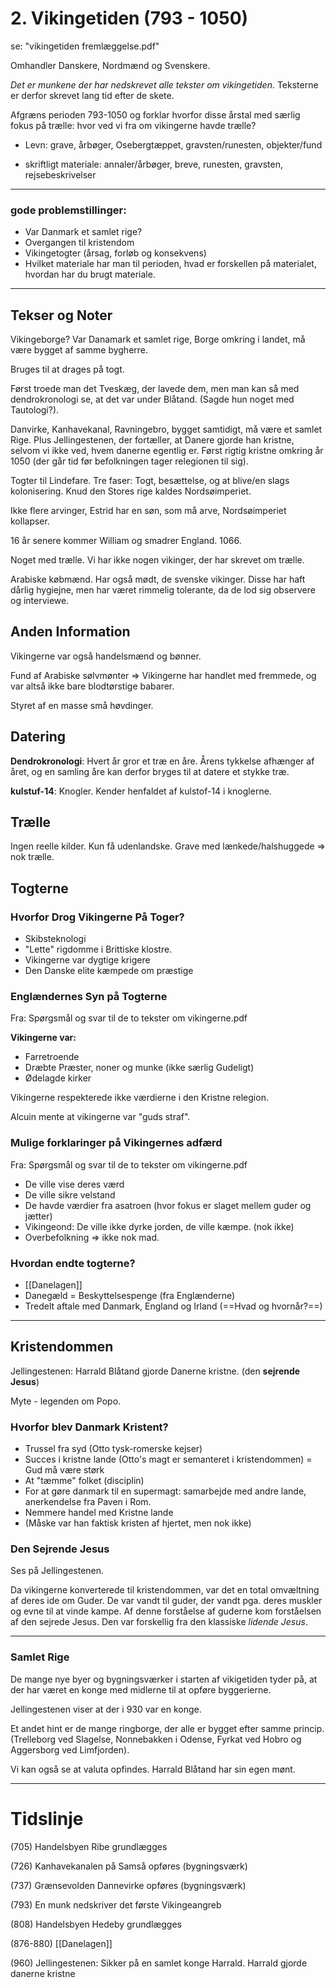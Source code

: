 # 2. Vikingetiden (793 - 1050)
se: "vikingetiden fremlæggelse.pdf"

Omhandler Danskere, Nordmænd og Svenskere.

*Det er munkene der har nedskrevet alle tekster om vikingetiden*. Teksterne er derfor skrevet lang tid efter de skete.

Afgræns perioden 793-1050 og forklar hvorfor disse årstal med særlig fokus på trælle: hvor ved vi fra om vikingerne havde trælle?

-   Levn: grave, årbøger, Osebergtæppet, gravsten/runesten, objekter/fund

-   skriftligt materiale: annaler/årbøger, breve, runesten, gravsten, rejsebeskrivelser

---

### gode problemstillinger:
- Var Danmark et samlet rige?
- Overgangen til kristendom
- Vikingetogter (årsag, forløb og konsekvens)
- Hvilket materiale har man til perioden, hvad er forskellen på materialet, hvordan har du brugt materiale.

---

## Tekser og Noter

Vikingeborge? Var Danamark et samlet rige, Borge omkring i landet, må være bygget af samme bygherre.

Bruges til at drages på togt.

Først troede man det Tveskæg, der lavede dem, men man kan så med
dendrokronologi se, at det var under Blåtand. (Sagde hun noget med
Tautologi?).

Danvirke, Kanhavekanal, Ravningebro, bygget samtidigt, må være et samlet Rige. Plus Jellingestenen, der fortæller, at Danere gjorde han kristne, selvom vi ikke ved, hvem danerne egentlig er. Først rigtig kristne omkring år 1050 (der går tid før befolkningen tager relegionen til sig).

Togter til Lindefare. Tre faser: Togt, besættelse, og at blive/en slags
kolonisering. Knud den Stores rige kaldes Nordsøimperiet.

Ikke flere arvinger, Estrid har en søn, som må arve, Nordsøimperiet
kollapser.

16 år senere kommer William og smadrer England. 1066.

Noget med trælle. Vi har ikke nogen vikinger, der har skrevet om trælle.

Arabiske købmænd. Har også mødt, de svenske vikinger. Disse har haft
dårlig hygiejne, men har været rimmelig tolerante, da de lod sig
observere og interviewe.

## Anden Information
Vikingerne var også handelsmænd og bønner.

Fund af Arabiske sølvmønter => Vikingerne har handlet med fremmede, og var altså ikke bare blodtørstige babarer.

Styret af en masse små høvdinger.

## Datering
**Dendrokronologi**: Hvert år gror et træ en åre. Årens tykkelse afhænger af året, og en samling åre kan derfor bryges til at datere et stykke træ.

**kulstuf-14**: Knogler. Kender henfaldet af kulstof-14 i knoglerne.

## Trælle
Ingen reelle kilder. Kun få udenlandske. Grave med lænkede/halshuggede => nok trælle.

## Togterne

### Hvorfor Drog Vikingerne På Toger?
- Skibsteknologi
- "Lette" rigdomme i Brittiske klostre.
- Vikingerne var dygtige krigere
- Den Danske elite kæmpede om præstige

### Englændernes Syn på Togterne
Fra: Spørgsmål og svar til de to tekster om vikingerne.pdf

**Vikingerne var:**
- Farretroende
- Dræbte Præster, noner og munke (ikke særlig Gudeligt)
- Ødelagde kirker

Vikingerne respekterede ikke værdierne i den Kristne relegion.

Alcuin mente at vikingerne var "guds straf".


### Mulige forklaringer på Vikingernes adfærd
Fra: Spørgsmål og svar til de to tekster om vikingerne.pdf
- De ville vise deres værd
- De ville sikre velstand
- De havde værdier fra asatroen (hvor fokus er slaget mellem guder og jætter)
- Vikingeond: De ville ikke dyrke jorden, de ville kæmpe. (nok ikke)
- Overbefolkning => ikke nok mad.

### Hvordan endte togterne?
- [[Danelagen]]
- Danegæld  = Beskyttelsespenge (fra Englænderne)
- Tredelt aftale med Danmark, England og Irland (==Hvad og hvornår?==)

---

## Kristendommen

Jellingestenen: Harrald Blåtand gjorde Danerne kristne. (den **sejrende Jesus**)

Myte - legenden om Popo.

### Hvorfor blev Danmark Kristent?
- Trussel fra syd (Otto tysk-romerske kejser)
- Succes i kristne lande (Otto's magt er semanteret i kristendommen) = Gud må være størk
- At "tæmme" folket (disciplin) 
- For at gøre danmark til en supermagt: samarbejde med andre lande, anerkendelse fra Paven i Rom.
- Nemmere handel med Kristne lande
- (Måske var han faktisk kristen af hjertet, men nok ikke)

### Den Sejrende Jesus
Ses på Jellingestenen.

Da vikingerne konverterede til kristendommen, var det en total omvæltning af deres ide om Guder. De var vandt til guder, der vandt pga. deres muskler og evne til at vinde kampe. Af denne forståelse af guderne kom forståelsen af den sejrede Jesus. Den var forskellig fra den klassiske *lidende Jesus*.


---

### Samlet Rige
De mange nye byer og bygningsværker i starten af vikigetiden tyder på, at der har været en konge med midlerne til at opføre byggerierne.

Jellingestenen viser at der i 930 var en konge.

Et andet hint er de mange ringborge, der alle er bygget efter samme princip. (Trelleborg ved Slagelse, Nonnebakken i Odense, Fyrkat ved Hobro og Aggersborg ved Limfjorden).

Vi kan også se at valuta opfindes. Harrald Blåtand har sin egen mønt.

---

# Tidslinje

(705) Handelsbyen Ribe grundlægges

(726) Kanhavekanalen på Samså opføres (bygningsværk)

(737) Grænsevolden Dannevirke opføres (bygningsværk)

(793) En munk nedskriver det første Vikingeangreb

(808) Handelsbyen Hedeby grundlægges

(876-880) [[Danelagen]]

(960) Jellingestenen: Sikker på en samlet konge Harrald. Harrald gjorde danerne kristne
